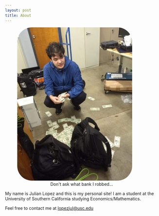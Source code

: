 ```yaml
---
layout: post
title: About
---
```


<figure>
  <img src="/images/profile_photo.jpg" alt="A picture of young me with a dumb look on my face and a bunch on cash on the floor" style="border: none; border-radius: 3rem;"/>
  <figcaption style="text-align:center">Don't ask what bank I robbed...</figcaption>
</figure>


My name is Julian Lopez and this is my personal site! I am a student at the University of Southern California studying Economics/Mathematics.

Feel free to contact me at lopezjul@usc.edu
